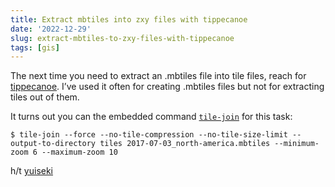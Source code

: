 ```yaml
---
title: Extract mbtiles into zxy files with tippecanoe
date: '2022-12-29'
slug: extract-mbtiles-to-zxy-files-with-tippecanoe
tags: [gis]
---
```


The next time you need to extract an .mbtiles file into tile files, reach for [tippecanoe](https://github.com/mapbox/tippecanoe). I’ve used it often for creating .mbtiles files but not for extracting tiles out of them.

It turns out you can the embedded command [`tile-join`](https://github.com/mapbox/tippecanoe#tile-join) for this task:

```
$ tile-join --force --no-tile-compression --no-tile-size-limit --output-to-directory tiles 2017-07-03_north-america.mbtiles --minimum-zoom 6 --maximum-zoom 10
```

h/t [yuiseki](https://scrapbox.io/yuiseki/How_to_create_your_own_vector_tile_web_maps)

